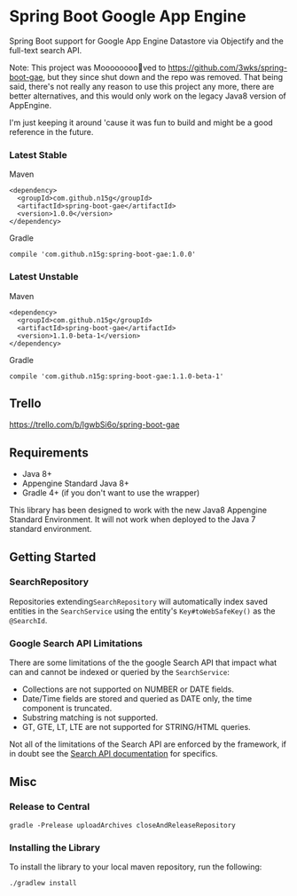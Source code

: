 # Spring Boot Google App Engine

Spring Boot support for Google App Engine Datastore via Objectify and the full-text search API.

 Note: This project was Moooooooo🐄ved to https://github.com/3wks/spring-boot-gae, but they since shut down and
the repo was removed. That being said, there's not really any reason to use this project any more, there are
better alternatives, and this would only work on the legacy Java8 version of AppEngine. 

I'm just keeping it around 'cause it was fun to build and might be a good reference in the future.


### Latest Stable

Maven
```
<dependency>
  <groupId>com.github.n15g</groupId>
  <artifactId>spring-boot-gae</artifactId>
  <version>1.0.0</version>
</dependency>
```

Gradle
```
compile 'com.github.n15g:spring-boot-gae:1.0.0'
```

### Latest Unstable

Maven
```
<dependency>
  <groupId>com.github.n15g</groupId>
  <artifactId>spring-boot-gae</artifactId>
  <version>1.1.0-beta-1</version>
</dependency>
```

Gradle
```
compile 'com.github.n15g:spring-boot-gae:1.1.0-beta-1'
```

## Trello
https://trello.com/b/lgwbSi6o/spring-boot-gae

## Requirements

* Java 8+
* Appengine Standard Java 8+
* Gradle 4+ (if you don't want to use the wrapper)

This library has been designed to work with the new Java8 Appengine Standard Environment. It will not work
when deployed to the Java 7 standard environment.

## Getting Started

### SearchRepository
Repositories extending`SearchRepository` will automatically index saved entities in the `SearchService` using
the entity's `Key#toWebSafeKey()` as the `@SearchId`.

### Google Search API Limitations

There are some limitations of the the google Search API that impact what can and cannot be indexed or queried
by the `SearchService`:

* Collections are not supported on NUMBER or DATE fields.
* Date/Time fields are stored and queried as DATE only, the time component is truncated.
* Substring matching is not supported.
* GT, GTE, LT, LTE are not supported for STRING/HTML queries.

Not all of the limitations of the Search API are enforced by the framework, if in doubt see the
[Search API documentation](https://cloud.google.com/appengine/docs/standard/java/search/) for specifics.


## Misc

### Release to Central

```
gradle -Prelease uploadArchives closeAndReleaseRepository
```

### Installing the Library
To install the library to your local maven repository, run the following:

```
./gradlew install
```
